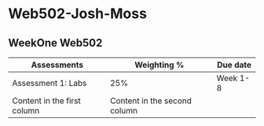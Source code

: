 # Web502-Josh-Moss

## WeekOne Web502 



Assessments  | Weighting %  |  Due date
------------ | ------------- | ---------------
Assessment 1: Labs | 25% | Week 1-8
Content in the first column | Content in the second column |

